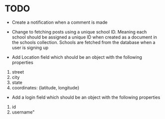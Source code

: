 # TODO

- Create a notification when a comment is made
- Change to fetching posts using a unique school ID. Meaning
  each school should be assigned a unique ID when created
  as a document in the schools collection. Schools are fetched from the
  database when a user is signing up

- Add Location field which should be an object with the following properties

1. street
2. city
3. state
4. coordinates: {latitude, longitude}

- Add a login field which should be an object with the following properties

1. id
2. username"
